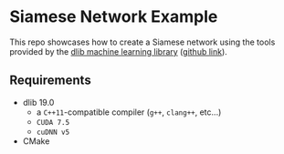 # Siamese Network Example

This repo showcases how to create a Siamese network using the tools provided by
the [dlib machine learning library](http://dlib.net/)
([github link](https://github.com/davisking/dlib)).

## Requirements

- dlib 19.0
    * a `C++11`-compatible compiler (`g++`, `clang++`, etc...)
    * `CUDA 7.5`
    * `cuDNN v5`
- CMake
